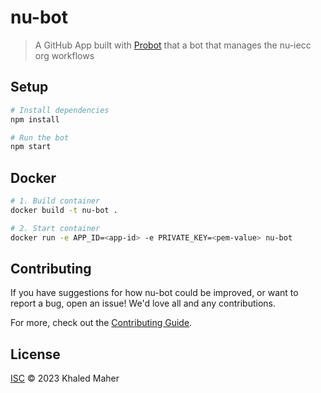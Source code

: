 # nu-bot

> A GitHub App built with [Probot](https://github.com/probot/probot) that a bot that manages the nu-iecc org workflows

## Setup

```sh
# Install dependencies
npm install

# Run the bot
npm start
```

## Docker

```sh
# 1. Build container
docker build -t nu-bot .

# 2. Start container
docker run -e APP_ID=<app-id> -e PRIVATE_KEY=<pem-value> nu-bot
```

## Contributing

If you have suggestions for how nu-bot could be improved, or want to report a bug, open an issue! We'd love all and any contributions.

For more, check out the [Contributing Guide](CONTRIBUTING.md).

## License

[ISC](LICENSE) © 2023 Khaled Maher
